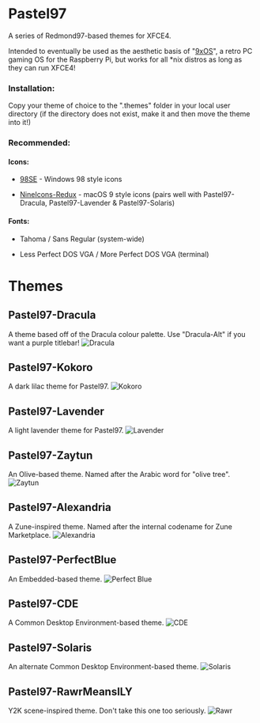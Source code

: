 # Pastel97
A series of Redmond97-based themes for XFCE4. 

Intended to eventually be used as the aesthetic basis of "[9xOS](https://github.com/faithvoid/9xos)", a retro PC gaming OS for the Raspberry Pi, but works for all *nix distros as long as they can run XFCE4!

### Installation:
Copy your theme of choice to the ".themes" folder in your local user directory (if the directory does not exist, make it and then move the theme into it!)
### Recommended:
#### Icons:

- [98SE](https://github.com/nestoris/Win98SE) - Windows 98 style icons

- [NineIcons-Redux](https://www.opencode.net/aitees/nineicons-redux) - macOS 9 style icons (pairs well with Pastel97-Dracula, Pastel97-Lavender & Pastel97-Solaris)

#### Fonts:
- Tahoma / Sans Regular (system-wide)

- Less Perfect DOS VGA / More Perfect DOS VGA (terminal)

# Themes
## Pastel97-Dracula
A theme based off of the Dracula colour palette. Use "Dracula-Alt" if you want a purple titlebar!
![Dracula](/images/dracula1.png)

## Pastel97-Kokoro
A dark lilac theme for Pastel97. 
![Kokoro](/images/kokoro1.png)

## Pastel97-Lavender
A light lavender theme for Pastel97. 
![Lavender](/images/lavender.png)

## Pastel97-Zaytun
An Olive-based theme. Named after the Arabic word for "olive tree". 
![Zaytun](/images/zaytun1.png)

## Pastel97-Alexandria
A Zune-inspired theme. Named after the internal codename for Zune Marketplace. 
![Alexandria](/images/alexandria1.png)

## Pastel97-PerfectBlue
An Embedded-based theme.
![Perfect Blue](/images/perfectblue1.png)

## Pastel97-CDE
A Common Desktop Environment-based theme. 
![CDE](/images/cde1.png)

## Pastel97-Solaris
An alternate Common Desktop Environment-based theme. 
![Solaris](/images/solaris1.png)

## Pastel97-RawrMeansILY
Y2K scene-inspired theme. Don't take this one too seriously.
![Rawr](/images/RawrMeansILY.png)
